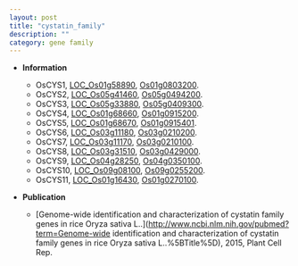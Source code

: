 ```yaml
---
layout: post
title: "cystatin_family"
description: ""
category: gene family
---
```


* **Information**  
    + OsCYS1, [LOC_Os01g58890](http://rice.uga.edu/cgi-bin/ORF_infopage.cgi?orf=LOC_Os01g58890), [Os01g0803200](https://rapdb.dna.affrc.go.jp/locus/?name=Os01g0803200).
    + OsCYS2, [LOC_Os05g41460](http://rice.uga.edu/cgi-bin/ORF_infopage.cgi?orf=LOC_Os05g41460), [Os05g0494200](https://rapdb.dna.affrc.go.jp/locus/?name=Os05g0494200).
    + OsCYS3, [LOC_Os05g33880](http://rice.uga.edu/cgi-bin/ORF_infopage.cgi?orf=LOC_Os05g33880), [Os05g0409300](https://rapdb.dna.affrc.go.jp/locus/?name=Os05g0409300).
    + OsCYS4, [LOC_Os01g68660](http://rice.uga.edu/cgi-bin/ORF_infopage.cgi?orf=LOC_Os01g68660), [Os01g0915200](https://rapdb.dna.affrc.go.jp/locus/?name=Os01g0915200).
    + OsCYS5, [LOC_Os01g68670](http://rice.uga.edu/cgi-bin/ORF_infopage.cgi?orf=LOC_Os01g68670), [Os01g0915401](https://rapdb.dna.affrc.go.jp/locus/?name=Os01g0915401).
    + OsCYS6, [LOC_Os03g11180](http://rice.uga.edu/cgi-bin/ORF_infopage.cgi?orf=LOC_Os03g11180), [Os03g0210200](https://rapdb.dna.affrc.go.jp/locus/?name=Os03g0210200).
    + OsCYS7, [LOC_Os03g11170](http://rice.uga.edu/cgi-bin/ORF_infopage.cgi?orf=LOC_Os03g11170), [Os03g0210100](https://rapdb.dna.affrc.go.jp/locus/?name=Os03g0210100).
    + OsCYS8, [LOC_Os03g31510](http://rice.uga.edu/cgi-bin/ORF_infopage.cgi?orf=LOC_Os03g31510), [Os03g0429000](https://rapdb.dna.affrc.go.jp/locus/?name=Os03g0429000).
    + OsCYS9, [LOC_Os04g28250](http://rice.uga.edu/cgi-bin/ORF_infopage.cgi?orf=LOC_Os04g28250), [Os04g0350100](https://rapdb.dna.affrc.go.jp/locus/?name=Os04g0350100).
    + OsCYS10, [LOC_Os09g08100](http://rice.uga.edu/cgi-bin/ORF_infopage.cgi?orf=LOC_Os09g08100), [Os09g0255200](https://rapdb.dna.affrc.go.jp/locus/?name=Os09g0255200).
    + OsCYS11, [LOC_Os01g16430](http://rice.uga.edu/cgi-bin/ORF_infopage.cgi?orf=LOC_Os01g16430), [Os01g0270100](https://rapdb.dna.affrc.go.jp/locus/?name=Os01g0270100).

* **Publication**  
    + [Genome-wide identification and characterization of cystatin family genes in rice Oryza sativa L..](http://www.ncbi.nlm.nih.gov/pubmed?term=Genome-wide identification and characterization of cystatin family genes in rice Oryza sativa L..%5BTitle%5D), 2015, Plant Cell Rep.


